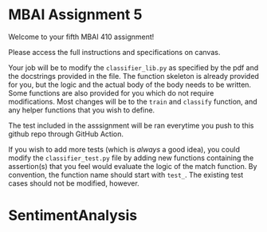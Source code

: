 # MBAI Assignment 5

Welcome to your fifth MBAI 410 assignment!

Please access the full instructions and specifications on canvas.

Your job will be to modify the `classifier_lib.py` as specified by the pdf and the docstrings provided in the file. The function skeleton is already provided for you, but the logic and the actual body of the body needs to be written. Some functions are also provided for you which do not require modifications. Most changes will be to the `train` and `classify` function, and any helper functions that you wish to define. 

The test included in the asssignment will be ran everytime you push to this github repo through GitHub Action.

If you wish to add more tests (which is *always* a good idea), you could modify the `classifier_test.py` file by adding new functions containing the assertion(s) that you feel would evaluate the logic of the match function. By convention, the function name should start with `test_`. The existing test cases should not be modified, however.
# SentimentAnalysis
